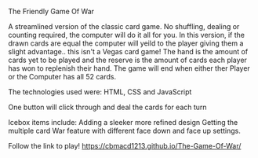 The Friendly Game Of War

A streamlined version of the classic card game. No shuffling, dealing or counting required, the computer will do it all for you. 
In this version, if the drawn cards are equal the computer will yeild to the player giving them a slight advantage.. this isn't a Vegas card game!
The hand is the amount of cards yet to be played and the reserve is the amount of cards each player has won to replenish their hand.
The game will end when either ther Player or the Computer has all 52 cards.

The technologies used were: HTML, CSS and JavaScript

One button will click through and deal the cards for each turn

Icebox items include:
Adding a sleeker more refined design
Getting the multiple card War feature with different face down and face up settings.

Follow the link to play!
https://cbmacd1213.github.io/The-Game-Of-War/
